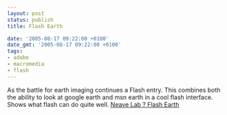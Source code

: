```yaml
---
layout: post
status: publish
title: Flash Earth

date: '2005-08-17 09:22:00 +0100'
date_gmt: '2005-08-17 09:22:00 +0100'
tags:
- adobe
- macromedia
- flash
---
```

As the battle for earth imaging continues a Flash entry. This combines both the ability to look at google earth and msn earth in a cool flash interface. Shows what flash can do quite well.
<a href="http://www.flashearth.com/" target="_blank">Neave Lab ? Flash Earth</a>

